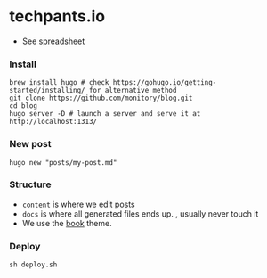 # techpants.io

- See [spreadsheet](https://docs.google.com/spreadsheets/d/1b10Z7avvyVsbqHBqfNaoVelukA7DzOPZRVpN4-UD5IQ/edit#gid=0)



### Install
```
brew install hugo # check https://gohugo.io/getting-started/installing/ for alternative method
git clone https://github.com/monitory/blog.git
cd blog
hugo server -D # launch a server and serve it at http://localhost:1313/
```

### New post
```
hugo new "posts/my-post.md"
```

### Structure
- `content` is where we edit posts
- `docs` is where all generated files ends up. , usually never touch it
- We use the [book](https://github.com/alex-shpak/hugo-book#menu) theme. 


### Deploy

`sh deploy.sh`
